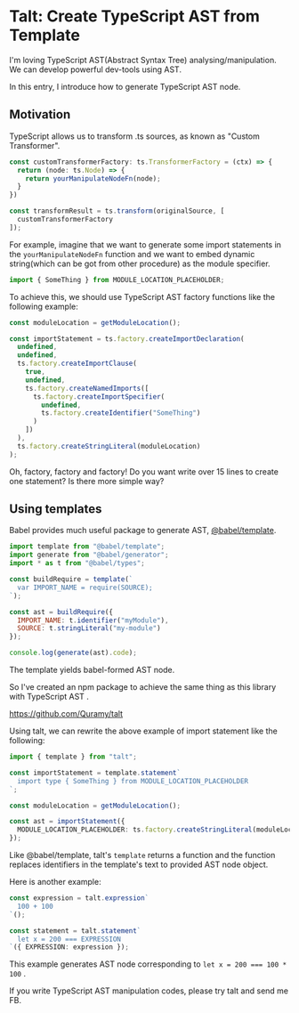 # Talt: Create TypeScript AST from Template

I'm loving TypeScript AST(Abstract Syntax Tree) analysing/manipulation. We can develop powerful dev-tools using AST.

In this entry, I introduce how to generate TypeScript AST node.

## Motivation

TypeScript allows us to transform .ts sources, as known as "Custom Transformer".

```ts
const customTransformerFactory: ts.TransformerFactory = (ctx) => {
  return (node: ts.Node) => {
    return yourManipulateNodeFn(node);
  }
})

const transformResult = ts.transform(originalSource, [
  customTransformerFactory
]);
```

For example, imagine that we want to generate some import statements in the `yourManipulateNodeFn` function and we want to embed dynamic string(which can be got from other procedure) as the module specifier.

```ts
import { SomeThing } from MODULE_LOCATION_PLACEHOLDER;
```

To achieve this, we should use TypeScript AST factory functions like the following example:

```ts
const moduleLocation = getModuleLocation();

const importStatement = ts.factory.createImportDeclaration(
  undefined,
  undefined,
  ts.factory.createImportClause(
    true,
    undefined,
    ts.factory.createNamedImports([
      ts.factory.createImportSpecifier(
        undefined,
        ts.factory.createIdentifier("SomeThing")
      )
    ])
  ),
  ts.factory.createStringLiteral(moduleLocation)
);
```

Oh, factory, factory and factory! Do you want write over 15 lines to create one statement? Is there more simple way?

## Using templates

Babel provides much useful package to generate AST, [@babel/template](https://babeljs.io/docs/en/babel-template).

```js
import template from "@babel/template";
import generate from "@babel/generator";
import * as t from "@babel/types";

const buildRequire = template(`
  var IMPORT_NAME = require(SOURCE);
`);

const ast = buildRequire({
  IMPORT_NAME: t.identifier("myModule"),
  SOURCE: t.stringLiteral("my-module")
});

console.log(generate(ast).code);
```

The template yields babel-formed AST node.

So I've created an npm package to achieve the same thing as this library with TypeScript AST .

https://github.com/Quramy/talt

Using talt, we can rewrite the above example of import statement like the following:

```ts
import { template } from "talt";

const importStatement = template.statement`
  import type { SomeThing } from MODULE_LOCATION_PLACEHOLDER
`;

const moduleLocation = getModuleLocation();

const ast = importStatement({
  MODULE_LOCATION_PLACEHOLDER: ts.factory.createStringLiteral(moduleLocation)
});
```

Like @babel/template, talt's `template` returns a function and the function replaces identifiers in the template's text to provided AST node object.

Here is another example:

```ts
const expression = talt.expression`
  100 + 100
`();

const statement = talt.statement`
  let x = 200 === EXPRESSION
`({ EXPRESSION: expression });
```

This example generates AST node corresponding to `let x = 200 === 100 * 100` .

If you write TypeScript AST manipulation codes, please try talt and send me FB.
